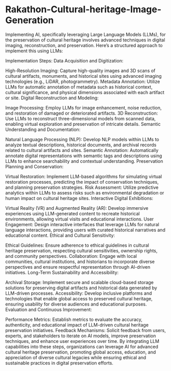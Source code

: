 # Rakathon-Cultural-heritage-Image-Generation

Implementing AI, specifically leveraging Large Language Models (LLMs), for the preservation of cultural heritage involves advanced techniques in digital imaging, reconstruction, and preservation. Here’s a structured approach to implement this using LLMs:

Implementation Steps:
Data Acquisition and Digitization:

High-Resolution Imaging: Capture high-quality images and 3D scans of cultural artifacts, monuments, and historical sites using advanced imaging technologies (e.g., LiDAR, photogrammetry).
Metadata Annotation: Utilize LLMs for automatic annotation of metadata such as historical context, cultural significance, and physical dimensions associated with each artifact or site.
Digital Reconstruction and Modeling:

Image Processing: Employ LLMs for image enhancement, noise reduction, and restoration of damaged or deteriorated artifacts.
3D Reconstruction: Use LLMs to reconstruct three-dimensional models from scanned data, enabling virtual exploration and preservation of intricate details.
Semantic Understanding and Documentation:

Natural Language Processing (NLP): Develop NLP models within LLMs to analyze textual descriptions, historical documents, and archival records related to cultural artifacts and sites.
Semantic Annotation: Automatically annotate digital representations with semantic tags and descriptions using LLMs to enhance searchability and contextual understanding.
Preservation Planning and Conservation:

Virtual Restoration: Implement LLM-based algorithms for simulating virtual restoration processes, predicting the impact of conservation techniques, and planning preservation strategies.
Risk Assessment: Utilize predictive analytics within LLMs to assess risks such as environmental degradation or human impact on cultural heritage sites.
Interactive Digital Exhibitions:

Virtual Reality (VR) and Augmented Reality (AR): Develop immersive experiences using LLM-generated content to recreate historical environments, allowing virtual visits and educational interactions.
User Engagement: Design interactive interfaces that leverage LLMs for natural language interactions, providing users with curated historical narratives and educational content.
Ethical and Cultural Sensitivity:

Ethical Guidelines: Ensure adherence to ethical guidelines in cultural heritage preservation, respecting cultural sensitivities, ownership rights, and community perspectives.
Collaboration: Engage with local communities, cultural institutions, and historians to incorporate diverse perspectives and ensure respectful representation through AI-driven initiatives.
Long-Term Sustainability and Accessibility:

Archival Storage: Implement secure and scalable cloud-based storage solutions for preserving digital artifacts and historical data generated by LLM-driven processes.
Accessibility: Develop inclusive platforms and technologies that enable global access to preserved cultural heritage, ensuring usability for diverse audiences and educational purposes.
Evaluation and Continuous Improvement:

Performance Metrics: Establish metrics to evaluate the accuracy, authenticity, and educational impact of LLM-driven cultural heritage preservation initiatives.
Feedback Mechanisms: Solicit feedback from users, experts, and stakeholders to iterate on AI models, improve preservation techniques, and enhance user experiences over time.
By integrating LLM capabilities into these steps, organizations can leverage AI for advanced cultural heritage preservation, promoting global access, education, and appreciation of diverse cultural legacies while ensuring ethical and sustainable practices in digital preservation efforts.
